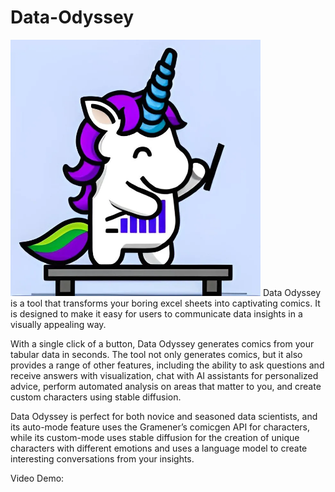 # Data-Odyssey

<img src = "https://github.com/AkshitIreddy/Data-Odyssey-Public/blob/main/1_Rs4bdi2aQ-LHIftIUs25Pw.jpeg" width = 400 />
Data Odyssey is a tool that transforms your boring excel sheets into captivating comics. It is designed to make it easy for users to communicate data insights in a visually appealing way.

With a single click of a button, Data Odyssey generates comics from your tabular data in seconds. The tool not only generates comics, but it also provides a range of other features, including the ability to ask questions and receive answers with visualization, chat with AI assistants for personalized advice, perform automated analysis on areas that matter to you, and create custom characters using stable diffusion.

Data Odyssey is perfect for both novice and seasoned data scientists, and its auto-mode feature uses the Gramener’s comicgen API for characters, while its custom-mode uses stable diffusion for the creation of unique characters with different emotions and uses a language model to create interesting conversations from your insights.

Video Demo:  
